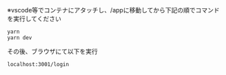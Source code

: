 ※vscode等でコンテナにアタッチし、/appに移動してから下記の順でコマンドを実行してください

```
yarn
yarn dev
```

その後、ブラウザにて以下を実行
```
localhost:3001/login
```